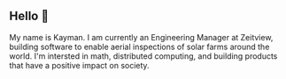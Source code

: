 ## Hello 👋

My name is Kayman. I am currently an Engineering Manager at Zeitview, building software to enable aerial inspections of solar farms around the world. I'm intersted in math, distributed computing, and building products that have a positive impact on society. 
